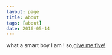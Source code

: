 ```yaml
---
layout: page
title: About
tags: [about]
date: 2016-05-14
---
```


what a smart boy I am !
so,[give me five!](http://ww1.sinaimg.cn/mw690/75a8adb7gw1f3n4dkh1mxj20dw0dwq5m.jpg)
